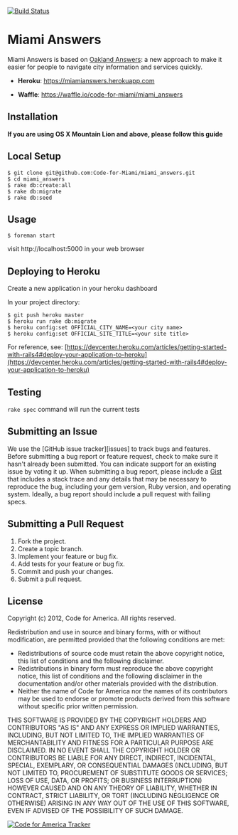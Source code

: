 [![Build Status](https://travis-ci.org/codeforamerica/oakland_answers.svg?branch=master)](https://travis-ci.org/codeforamerica/oakland_answers)

# Miami Answers

Miami Answers is based on [Oakland Answers](http://answers.oaklandnet.com/): a new approach to make it easier for people to navigate city information and services quickly.

- **Heroku**: https://miamianswers.herokuapp.com

- **Waffle**: https://waffle.io/code-for-miami/miami_answers


## Installation

**If you are using OS X Mountain Lion and above, please follow this guide**

## Local Setup

    $ git clone git@github.com:Code-for-Miami/miami_answers.git
    $ cd miami_answers
    $ rake db:create:all
    $ rake db:migrate
    $ rake db:seed

## Usage

    $ foreman start

visit http://localhost:5000 in your web browser

## Deploying to Heroku

Create a new application in your heroku dashboard

In your project directory:

    $ git push heroku master
    $ heroku run rake db:migrate
    $ heroku config:set OFFICIAL_CITY_NAME=<your city name>
    $ heroku config:set OFFICIAL_SITE_TITLE=<your site title>

For reference, see: [https://devcenter.heroku.com/articles/getting-started-with-rails4#deploy-your-application-to-heroku](https://devcenter.heroku.com/articles/getting-started-with-rails4#deploy-your-application-to-heroku)

## Testing

`rake spec` command will run the current tests

## Submitting an Issue
We use the [GitHub issue tracker][issues] to track bugs and features. Before
submitting a bug report or feature request, check to make sure it hasn't
already been submitted. You can indicate support for an existing issue by
voting it up. When submitting a bug report, please include a [Gist][] that
includes a stack trace and any details that may be necessary to reproduce the
bug, including your gem version, Ruby version, and operating system. Ideally, a
bug report should include a pull request with failing specs.

[gist]: https://gist.github.com/

## Submitting a Pull Request
1. Fork the project.
2. Create a topic branch.
3. Implement your feature or bug fix.
4. Add tests for your feature or bug fix.
5. Commit and push your changes.
6. Submit a pull request.

## License

Copyright (c) 2012, Code for America.
All rights reserved.

Redistribution and use in source and binary forms, with or without modification, are permitted provided that the following conditions are met:

* Redistributions of source code must retain the above copyright notice, this list of conditions and the following disclaimer.
* Redistributions in binary form must reproduce the above copyright notice, this list of conditions and the following disclaimer in the documentation and/or other materials provided with the distribution.
* Neither the name of Code for America nor the names of its contributors may be used to endorse or promote products derived from this software without specific prior written permission.

THIS SOFTWARE IS PROVIDED BY THE COPYRIGHT HOLDERS AND CONTRIBUTORS "AS IS" AND ANY EXPRESS OR IMPLIED WARRANTIES, INCLUDING, BUT NOT LIMITED TO, THE IMPLIED WARRANTIES OF MERCHANTABILITY AND FITNESS FOR A PARTICULAR PURPOSE ARE DISCLAIMED. IN NO EVENT SHALL THE COPYRIGHT HOLDER OR CONTRIBUTORS BE LIABLE FOR ANY DIRECT, INDIRECT, INCIDENTAL, SPECIAL, EXEMPLARY, OR CONSEQUENTIAL DAMAGES (INCLUDING, BUT NOT LIMITED TO, PROCUREMENT OF SUBSTITUTE GOODS OR SERVICES; LOSS OF USE, DATA, OR PROFITS; OR BUSINESS INTERRUPTION) HOWEVER CAUSED AND ON ANY THEORY OF LIABILITY, WHETHER IN CONTRACT, STRICT LIABILITY, OR TORT (INCLUDING NEGLIGENCE OR OTHERWISE) ARISING IN ANY WAY OUT OF THE USE OF THIS SOFTWARE, EVEN IF ADVISED OF THE POSSIBILITY OF SUCH DAMAGE.


[![Code for America Tracker](http://stats.codeforamerica.org/codeforamerica/honolulu_answers.png)][tracker]

[tracker]: http://stats.codeforamerica.org/projects/honolulu_answers
